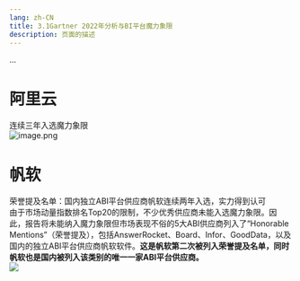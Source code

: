 ```yaml
---
lang: zh-CN
title: 3.1Gartner 2022年分析与BI平台魔力象限
description: 页面的描述
---
```


<!-- 这里是 Markdown 内容 -->

...

# 阿里云
连续三年入选魔力象限<br />![image.png](https://cdn.nlark.com/yuque/0/2022/png/21437124/1668497577957-87a61750-8f8b-477c-988a-2faf49d7ce7b.png#averageHue=%23f9f8f8&clientId=u8096af8b-250c-4&crop=0&crop=0&crop=1&crop=1&from=paste&height=615&id=u26e1da6d&margin=%5Bobject%20Object%5D&name=image.png&originHeight=769&originWidth=763&originalType=binary&ratio=1&rotation=0&showTitle=false&size=165711&status=done&style=none&taskId=ufcabebf8-de12-4294-94db-25ed804c177&title=&width=610.4)


# 帆软
荣誉提及名单：国内独立ABI平台供应商帆软连续两年入选，实力得到认可<br />由于市场动量指数排名Top20的限制，不少优秀供应商未能入选魔力象限。因此，报告将未能纳入魔力象限但市场表现不俗的5大ABI供应商列入了“Honorable Mentions”（荣誉提及），包括AnswerRocket、Board、Infor、GoodData，以及国内的独立ABI平台供应商帆软软件。**这是帆软第二次被列入荣誉提及名单，同时帆软也是国内被列入该类别的唯一一家ABI平台供应商。**<br />![](https://cdn.nlark.com/yuque/0/2022/webp/21437124/1668497593421-81dacbb1-0683-4d50-84ac-cf27b1633cde.webp#averageHue=%23044c78&clientId=u8096af8b-250c-4&crop=0&crop=0&crop=1&crop=1&from=paste&id=ue621a1ec&margin=%5Bobject%20Object%5D&originHeight=60&originWidth=180&originalType=url&ratio=1&rotation=0&showTitle=false&status=done&style=none&taskId=uaa29e517-9dd5-44c0-bc33-2800e6aad9a&title=)
